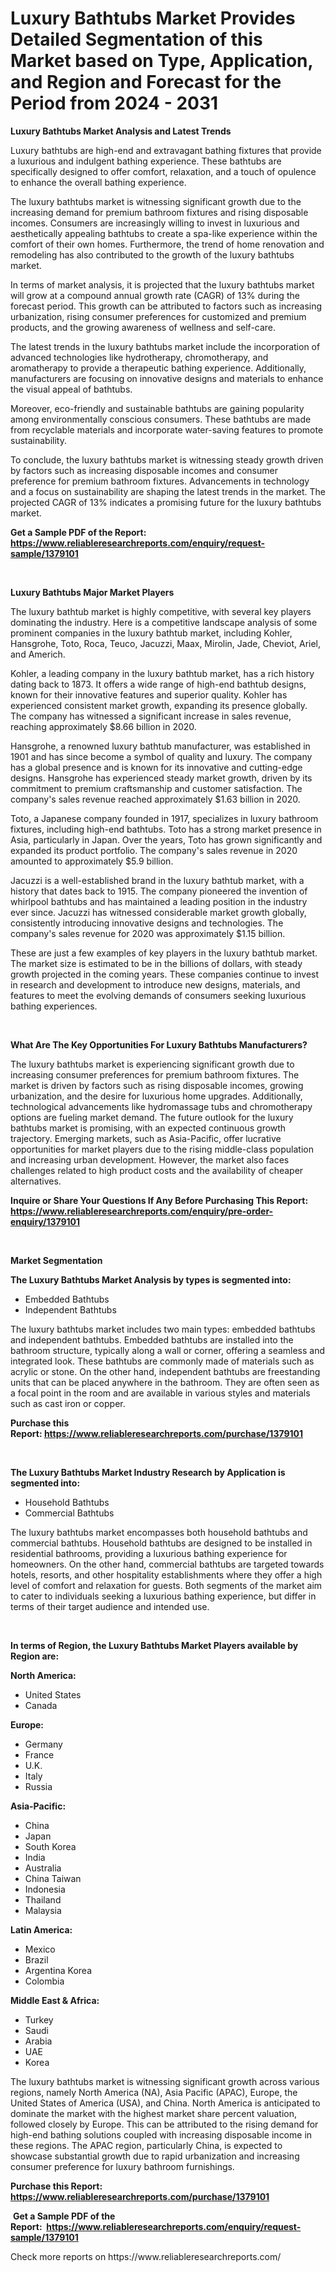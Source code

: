 <p><h1>Luxury Bathtubs Market Provides Detailed Segmentation of this Market based on Type, Application, and Region and Forecast for the Period from 2024 - 2031</h1></p><p><strong>Luxury Bathtubs Market Analysis and Latest Trends</strong></p>
<p><p>Luxury bathtubs are high-end and extravagant bathing fixtures that provide a luxurious and indulgent bathing experience. These bathtubs are specifically designed to offer comfort, relaxation, and a touch of opulence to enhance the overall bathing experience.</p><p>The luxury bathtubs market is witnessing significant growth due to the increasing demand for premium bathroom fixtures and rising disposable incomes. Consumers are increasingly willing to invest in luxurious and aesthetically appealing bathtubs to create a spa-like experience within the comfort of their own homes. Furthermore, the trend of home renovation and remodeling has also contributed to the growth of the luxury bathtubs market.</p><p>In terms of market analysis, it is projected that the luxury bathtubs market will grow at a compound annual growth rate (CAGR) of 13% during the forecast period. This growth can be attributed to factors such as increasing urbanization, rising consumer preferences for customized and premium products, and the growing awareness of wellness and self-care.</p><p>The latest trends in the luxury bathtubs market include the incorporation of advanced technologies like hydrotherapy, chromotherapy, and aromatherapy to provide a therapeutic bathing experience. Additionally, manufacturers are focusing on innovative designs and materials to enhance the visual appeal of bathtubs.</p><p>Moreover, eco-friendly and sustainable bathtubs are gaining popularity among environmentally conscious consumers. These bathtubs are made from recyclable materials and incorporate water-saving features to promote sustainability.</p><p>To conclude, the luxury bathtubs market is witnessing steady growth driven by factors such as increasing disposable incomes and consumer preference for premium bathroom fixtures. Advancements in technology and a focus on sustainability are shaping the latest trends in the market. The projected CAGR of 13% indicates a promising future for the luxury bathtubs market.</p></p>
<p><strong>Get a Sample PDF of the Report:&nbsp; <a href="https://www.reliableresearchreports.com/enquiry/request-sample/1379101">https://www.reliableresearchreports.com/enquiry/request-sample/1379101</a></strong></p>
<p>&nbsp;</p>
<p><strong>Luxury Bathtubs Major Market Players</strong></p>
<p><p>The luxury bathtub market is highly competitive, with several key players dominating the industry. Here is a competitive landscape analysis of some prominent companies in the luxury bathtub market, including Kohler, Hansgrohe, Toto, Roca, Teuco, Jacuzzi, Maax, Mirolin, Jade, Cheviot, Ariel, and Americh.</p><p>Kohler, a leading company in the luxury bathtub market, has a rich history dating back to 1873. It offers a wide range of high-end bathtub designs, known for their innovative features and superior quality. Kohler has experienced consistent market growth, expanding its presence globally. The company has witnessed a significant increase in sales revenue, reaching approximately $8.66 billion in 2020.</p><p>Hansgrohe, a renowned luxury bathtub manufacturer, was established in 1901 and has since become a symbol of quality and luxury. The company has a global presence and is known for its innovative and cutting-edge designs. Hansgrohe has experienced steady market growth, driven by its commitment to premium craftsmanship and customer satisfaction. The company's sales revenue reached approximately $1.63 billion in 2020.</p><p>Toto, a Japanese company founded in 1917, specializes in luxury bathroom fixtures, including high-end bathtubs. Toto has a strong market presence in Asia, particularly in Japan. Over the years, Toto has grown significantly and expanded its product portfolio. The company's sales revenue in 2020 amounted to approximately $5.9 billion.</p><p>Jacuzzi is a well-established brand in the luxury bathtub market, with a history that dates back to 1915. The company pioneered the invention of whirlpool bathtubs and has maintained a leading position in the industry ever since. Jacuzzi has witnessed considerable market growth globally, consistently introducing innovative designs and technologies. The company's sales revenue for 2020 was approximately $1.15 billion.</p><p>These are just a few examples of key players in the luxury bathtub market. The market size is estimated to be in the billions of dollars, with steady growth projected in the coming years. These companies continue to invest in research and development to introduce new designs, materials, and features to meet the evolving demands of consumers seeking luxurious bathing experiences.</p></p>
<p>&nbsp;</p>
<p><strong>What Are The Key Opportunities For Luxury Bathtubs Manufacturers?</strong></p>
<p><p>The luxury bathtubs market is experiencing significant growth due to increasing consumer preferences for premium bathroom fixtures. The market is driven by factors such as rising disposable incomes, growing urbanization, and the desire for luxurious home upgrades. Additionally, technological advancements like hydromassage tubs and chromotherapy options are fueling market demand. The future outlook for the luxury bathtubs market is promising, with an expected continuous growth trajectory. Emerging markets, such as Asia-Pacific, offer lucrative opportunities for market players due to the rising middle-class population and increasing urban development. However, the market also faces challenges related to high product costs and the availability of cheaper alternatives.</p></p>
<p><strong>Inquire or Share Your Questions If Any Before Purchasing This Report: <a href="https://www.reliableresearchreports.com/enquiry/pre-order-enquiry/1379101">https://www.reliableresearchreports.com/enquiry/pre-order-enquiry/1379101</a></strong></p>
<p>&nbsp;</p>
<p><strong>Market Segmentation</strong></p>
<p><strong>The Luxury Bathtubs Market Analysis by types is segmented into:</strong></p>
<p><ul><li>Embedded Bathtubs</li><li>Independent Bathtubs</li></ul></p>
<p><p>The luxury bathtubs market includes two main types: embedded bathtubs and independent bathtubs. Embedded bathtubs are installed into the bathroom structure, typically along a wall or corner, offering a seamless and integrated look. These bathtubs are commonly made of materials such as acrylic or stone. On the other hand, independent bathtubs are freestanding units that can be placed anywhere in the bathroom. They are often seen as a focal point in the room and are available in various styles and materials such as cast iron or copper.</p></p>
<p><strong>Purchase this Report:&nbsp;<a href="https://www.reliableresearchreports.com/purchase/1379101">https://www.reliableresearchreports.com/purchase/1379101</a></strong></p>
<p>&nbsp;</p>
<p><strong>The Luxury Bathtubs Market Industry Research by Application is segmented into:</strong></p>
<p><ul><li>Household Bathtubs</li><li>Commercial Bathtubs</li></ul></p>
<p><p>The luxury bathtubs market encompasses both household bathtubs and commercial bathtubs. Household bathtubs are designed to be installed in residential bathrooms, providing a luxurious bathing experience for homeowners. On the other hand, commercial bathtubs are targeted towards hotels, resorts, and other hospitality establishments where they offer a high level of comfort and relaxation for guests. Both segments of the market aim to cater to individuals seeking a luxurious bathing experience, but differ in terms of their target audience and intended use.</p></p>
<p>&nbsp;</p>
<p><strong>In terms of Region, the Luxury Bathtubs Market Players available by Region are:</strong></p>
<p>
    <p> <strong> North America: </strong>
        <ul>
            <li>United States</li>
            <li>Canada</li>
        </ul>
        </p> 
    <p> <strong> Europe: </strong>
        <ul>
            <li>Germany</li>
            <li>France</li>
            <li>U.K.</li>
            <li>Italy</li>
            <li>Russia</li>
        </ul>
        </p> 
    <p> <strong> Asia-Pacific: </strong>
        <ul>
            <li>China</li>
            <li>Japan</li>
            <li>South Korea</li>
            <li>India</li>
            <li>Australia</li>
            <li>China Taiwan</li>
            <li>Indonesia</li>
            <li>Thailand</li>
            <li>Malaysia</li>
        </ul>
        </p> 
    <p> <strong> Latin America: </strong>
        <ul>
            <li>Mexico</li>
            <li>Brazil</li>
            <li>Argentina Korea</li>
            <li>Colombia</li>
        </ul>
        </p> 
    <p> <strong> Middle East & Africa: </strong>
        <ul>
            <li>Turkey</li>
            <li>Saudi</li>
            <li>Arabia</li>
            <li>UAE</li>
            <li>Korea</li>
        </ul>
    </p>
    </p>
<p><p>The luxury bathtubs market is witnessing significant growth across various regions, namely North America (NA), Asia Pacific (APAC), Europe, the United States of America (USA), and China. North America is anticipated to dominate the market with the highest market share percent valuation, followed closely by Europe. This can be attributed to the rising demand for high-end bathing solutions coupled with increasing disposable income in these regions. The APAC region, particularly China, is expected to showcase substantial growth due to rapid urbanization and increasing consumer preference for luxury bathroom furnishings.</p></p>
<p><strong>Purchase this Report: <a href="https://www.reliableresearchreports.com/purchase/1379101">https://www.reliableresearchreports.com/purchase/1379101</a></strong></p>
<p>&nbsp;<strong>Get a Sample PDF of the Report:&nbsp;&nbsp;<a href="https://www.reliableresearchreports.com/enquiry/request-sample/1379101">https://www.reliableresearchreports.com/enquiry/request-sample/1379101</a></strong></p>
<p><strong></strong></p>
<p>Check more reports on https://www.reliableresearchreports.com/</p>